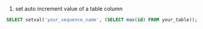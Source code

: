 1. set auto increment value of a table column
```sql
SELECT setval('your_sequence_name', (SELECT max(id) FROM your_table));
```
